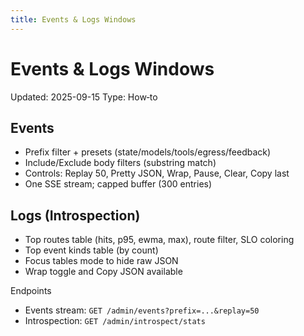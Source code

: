 ```yaml
---
title: Events & Logs Windows
---
```


# Events & Logs Windows
Updated: 2025-09-15
Type: How‑to

## Events
- Prefix filter + presets (state/models/tools/egress/feedback)
- Include/Exclude body filters (substring match)
- Controls: Replay 50, Pretty JSON, Wrap, Pause, Clear, Copy last
- One SSE stream; capped buffer (300 entries)

## Logs (Introspection)
- Top routes table (hits, p95, ewma, max), route filter, SLO coloring
- Top event kinds table (by count)
- Focus tables mode to hide raw JSON
- Wrap toggle and Copy JSON available

Endpoints
- Events stream: `GET /admin/events?prefix=...&replay=50`
- Introspection: `GET /admin/introspect/stats`
